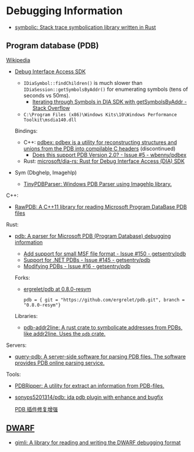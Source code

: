 # Debugging Information
- [symbolic: Stack trace symbolication library written in Rust](https://github.com/getsentry/symbolic)

## Program database (PDB)
[Wikipedia](https://en.wikipedia.org/wiki/Program_database)

- [Debug Interface Access SDK](https://learn.microsoft.com/en-us/visualstudio/debugger/debug-interface-access/debug-interface-access-sdk?view=vs-2022)
  - `IDiaSymbol::findChildren()` is much slower than `IDiaSession::getSymbolsByAddr()` for enumerating symbols (tens of seconds vs 50ms).
    - [Iterating through Symbols in DIA SDK with getSymbolsByAddr - Stack Overflow](https://stackoverflow.com/questions/32145072/iterating-through-symbols-in-dia-sdk-with-getsymbolsbyaddr)
  - `C:\Program Files (x86)\Windows Kits\10\Windows Performance Toolkit\msdia140.dll`

  Bindings:
  - C++: [pdbex: pdbex is a utility for reconstructing structures and unions from the PDB into compilable C headers](https://github.com/wbenny/pdbex) (discontinued)
    - [Does this support PDB Version 2.0? - Issue #5 - wbenny/pdbex](https://github.com/wbenny/pdbex/issues/5)
  - Rust: [microsoft/dia-rs: Rust for Debug Interface Access (DIA) SDK](https://github.com/microsoft/dia-rs)

- Sym (Dbghelp, Imagehlp)
  - [TinyPDBParser: Windows PDB Parser using Imagehlp library.](https://github.com/Coldzer0/TinyPDBParser)

C++:
- [RawPDB: A C++11 library for reading Microsoft Program DataBase PDB files](https://github.com/MolecularMatters/raw_pdb)

Rust:
- [pdb: A parser for Microsoft PDB (Program Database) debugging information](https://github.com/getsentry/pdb)
  - [Add support for small MSF file format - Issue #150 - getsentry/pdb](https://github.com/getsentry/pdb/issues/150)
  - [Support for .NET PDBs - Issue #145 - getsentry/pdb](https://github.com/getsentry/pdb/issues/145)
  - [Modifying PDBs - Issue #16 - getsentry/pdb](https://github.com/getsentry/pdb/issues/16)
  
  Forks:
  - [ergrelet/pdb at 0.8.0-resym](https://github.com/ergrelet/pdb/tree/0.8.0-resym)

    `pdb = { git = "https://github.com/ergrelet/pdb.git", branch = "0.8.0-resym"}`
  
  Libraries:
  - [pdb-addr2line: A rust crate to symbolicate addresses from PDBs, like addr2line. Uses the `pdb` crate.](https://github.com/mstange/pdb-addr2line)

Servers:
- [query-pdb: A server-side software for parsing PDB files. The software provides PDB online parsing service.](https://github.com/zouxianyu/query-pdb)

Tools:
- [PDBRipper: A utility for extract an information from PDB-files.](https://github.com/horsicq/PDBRipper)
- [sonyps5201314/pdb: ida pdb plugin with enhance and bugfix](https://github.com/sonyps5201314/pdb)
  
  [PDB 插件修复增强](https://bbs.pediy.com/thread-266189.htm)

## [DWARF](https://dwarfstd.org/)
- [gimli: A library for reading and writing the DWARF debugging format](https://github.com/gimli-rs/gimli)